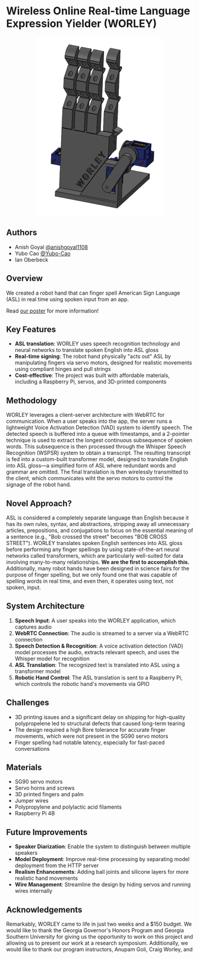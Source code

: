 # Wireless Online Real-time Language Expression Yielder (WORLEY)

<p align="center">
  <img src="log/img/cad/hand.png">
</p>

## Authors
- Anish Goyal [@anishgoyal1108](https://github.com/anishgoyal1108)
- Yubo Cao [@Yubo-Cao](https://github.com/Yubo-Cao)
- Ian Oberbeck

## Overview
We created a robot hand that can finger spell American Sign Language (ASL) in real time using spoken input from an app. 

Read [our poster](poster/Poster.pdf) for more information!

## Key Features
- **ASL translation**: WORLEY uses speech recognition technology and neural networks to translate spoken English into ASL gloss
- **Real-time signing**: The robot hand physically "acts out" ASL by manipulating fingers via servo motors, designed for realistic movements using compliant hinges and pull strings
- **Cost-effective**: The project was built with affordable materials, including a Raspberry Pi, servos, and 3D-printed components

## Methodology
WORLEY leverages a client-server architecture with WebRTC for communication. When a user speaks into the app, the server runs a lightweight Voice Activation Detection (VAD) system to identify speech. The detected speech is buffered into a queue with timestamps, and a 2-pointer technique is used to extract the longest continuous subsequence of spoken words. This subsequence is then processed through the Whisper Speech Recognition (WSPSR) system to obtain a transcript. The resulting transcript is fed into a custom-built transformer model, designed to translate English into ASL gloss—a simplified form of ASL where redundant words and grammar are omitted. The final translation is then wirelessly transmitted to the client, which communicates wiht the servo motors to control the signage of the robot hand.

## Novel Approach?
ASL is considered a completely separate language than English because it has its own rules, syntax, and abstractions, stripping away all unnecessary articles, prepositions, and conjugations to focus on the essential meaning of a sentence (e.g., "Bob crossed the street" becomes "BOB CROSS STREET"). WORLEY translates spoken English sentences into ASL gloss before performing any finger spellings by using state-of-the-art neural networks called transformers, which are particularly well-suited for data involving many-to-many relationships. **We are the first to accomplish this.** Additionally, many robot hands have been designed in science fairs for the purpose of finger spelling, but we only found one that was capable of spelling words in real time, and even then, it operates using text, not spoken, input.

## System Architecture
1. **Speech Input**: A user speaks into the WORLEY application, which captures audio
2. **WebRTC Connection**: The audio is streamed to a server via a WebRTC connection
3. **Speech Detection & Recognition**: A voice activation detection (VAD) model processes the audio, extracts relevant speech, and uses the Whisper model for recognition
4. **ASL Translation**: The recognized text is translated into ASL using a transformer model
5. **Robotic Hand Control**: The ASL translation is sent to a Raspberry Pi, which controls the robotic hand's movements via GPIO

## Challenges
- 3D printing issues and a significant delay on shipping for high-quality polypropelene led to structural defects that caused long-term tearing
- The design required a high Bore tolerance for accurate finger movements, which were not present in the SG90 servo motors
- Finger spelling had notable latency, especially for fast-paced conversations

## Materials
- SG90 servo motors
- Servo horns and screws
- 3D printed fingers and palm
- Jumper wires
- Polypropylene and polylactic acid filaments
- Raspberry Pi 4B

## Future Improvements
- **Speaker Diarization**: Enable the system to distinguish between multiple speakers
- **Model Deployment**: Improve real-time processing by separating model deployment from the HTTP server
- **Realism Enhancements**: Adding ball joints and silicone layers for more realistic hand movements
- **Wire Management**: Streamline the design by hiding servos and running wires internally

## Acknowledgements
Remarkably, WORLEY came to life in just two weeks and a $150 budget. We would like to thank the Georgia Governor's Honors Program and Georgia Southern University for giving us the opportunity to work on this project and allowing us to present our work at a research symposium. Additionally, we would like to thank our program instructors, Anupam Goli, Craig Worley, and 
